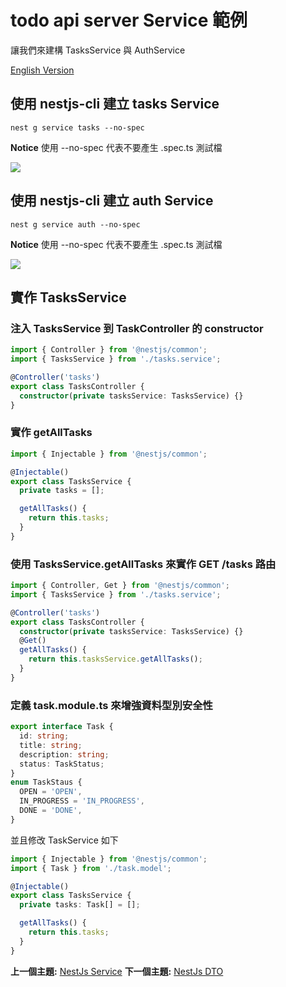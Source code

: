 # todo api server Service 範例

讓我們來建構 TasksService 與 AuthService

[English Version](example-service/README.md "English Version")

## 使用 nestjs-cli 建立 tasks Service 

```shell==
nest g service tasks --no-spec
```
**Notice** 使用 --no-spec 代表不要產生 .spec.ts 測試檔 

![](https://i.imgur.com/dBUS6Ht.png)

## 使用 nestjs-cli 建立 auth Service

```shell==
nest g service auth --no-spec
```

**Notice** 使用 --no-spec 代表不要產生 .spec.ts 測試檔


![](https://i.imgur.com/W1QueEf.png)

## 實作 TasksService

### 注入 TasksService 到 TaskController 的 constructor

```typescript
import { Controller } from '@nestjs/common';
import { TasksService } from './tasks.service';

@Controller('tasks')
export class TasksController {
  constructor(private tasksService: TasksService) {}
}
```

### 實作 getAllTasks

```typescript
import { Injectable } from '@nestjs/common';

@Injectable()
export class TasksService {
  private tasks = [];

  getAllTasks() {
    return this.tasks;
  }
}
```

### 使用 TasksService.getAllTasks 來實作 GET /tasks 路由

```typescript
import { Controller, Get } from '@nestjs/common';
import { TasksService } from './tasks.service';

@Controller('tasks')
export class TasksController {
  constructor(private tasksService: TasksService) {}
  @Get()
  getAllTasks() {
    return this.tasksService.getAllTasks();
  }
}
```
### 定義 task.module.ts 來增強資料型別安全性

```typescript
export interface Task {
  id: string;
  title: string;
  description: string;
  status: TaskStatus;
}
enum TaskStaus {
  OPEN = 'OPEN',
  IN_PROGRESS = 'IN_PROGRESS',
  DONE = 'DONE',
}
```

並且修改 TaskService 如下

```typescript
import { Injectable } from '@nestjs/common';
import { Task } from './task.model';

@Injectable()
export class TasksService {
  private tasks: Task[] = [];

  getAllTasks() {
    return this.tasks;
  }
}
```

**上一個主題:** [NestJs Service](service/README-zh_TW.md "NestJs Service")
**下一個主題:** [NestJs DTO](dto/README-zh_TW.md "NestJs DTO")